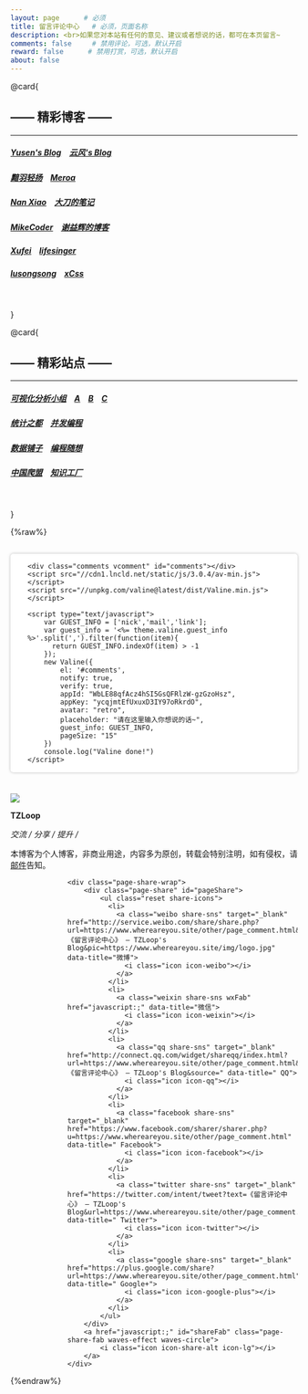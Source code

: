 ```yaml
---
layout: page      # 必须
title: 留言评论中心   # 必须，页面名称
description: <br>如果您对本站有任何的意见、建议或者想说的话，都可在本页留言~      # 页面二级标题，描述性文字
comments: false     # 禁用评论，可选，默认开启
reward: false      # 禁用打赏，可选，默认开启
about: false
---
```


<style type="text/css"> 
.page-content{
	border-bottom:0px !important;
	border-bottom-width:0px !important;
	}
</style>



<!--

@card{




#### — 安装应用以便随时追踪最新内容 —
 
----------
<center><img src="http://ozmhkse3b.bkt.clouddn.com/app.png" style="max-height:150px;max-width:150px;"/></center>
<center>请使用手机浏览器扫一扫下载安装
JUST FOR ANDROID </center>



}

-->

@card{

## —— 精彩博客 ——

----------

##### [Yusen's Blog](https://www.imys.net/)&emsp;[云风's Blog](https://blog.codingnow.com/)
##### [黯羽轻扬](http://www.ayqy.net/blog/)&emsp;[Meroa](http://meroa.com/)
##### [Nan Xiao](http://r2s.name/)&emsp;[大刀的笔记](http://book.douban.com/people/4139160/annotation/)
##### [MikeCoder](https://mikecoder.github.io/oj-code/tags/Brainteaser/)&emsp;[谢益辉的博客](http://yihui.name/cn/)
##### [Xufei](https://github.com/xufei/blog/issues/6)&emsp;[lifesinger](https://github.com/lifesinger/blog/issues/184)
##### [lusongsong](http://daohang.lusongsong.com/)&emsp;[xCss](http://ioliu.cn)
<br>

}

@card{

## —— 精彩站点 ——

----------
##### [可视化分析小组](http://vis.pku.edu.cn/blog/)&emsp;[A](https://segmentfault.com/a/1190000004703040)&emsp;[B](https://www.cnblogs.com/nzbin/p/5860219.html)&emsp;[C](https://www.cnblogs.com/luozhihao/p/5579786.html)
##### [统计之都](http://cos.name/)&emsp;[并发编程](http://ifeve.com)
##### [数据铺子](http://site.douban.com/182577/room/2177971/)&emsp;[编程随想](http://program-think.blogspot.com/)
##### [中国爬盟](http://cnpameng.com/)&emsp;[知识工厂](http://kw.fudan.edu.cn/)

<br>

}
 
{%raw%} 
<section class="comments" id="comments"  style="margin-top:30px;padding:1px 30px 1px 30px;background-color:rgba(255,255,255,1);box-shadow: 0px 0px 5px #bbbbbb;border-radius: 5px;border-left-width: 10px;margin-left: 0px;margin-right: 0px;">
 
 
 
    <div class="comments vcomment" id="comments"></div>
    <script src="//cdn1.lncld.net/static/js/3.0.4/av-min.js"></script>
    <script src="//unpkg.com/valine@latest/dist/Valine.min.js"></script>
   
    <script type="text/javascript">
        var GUEST_INFO = ['nick','mail','link'];
        var guest_info = '<%= theme.valine.guest_info %>'.split(',').filter(function(item){
          return GUEST_INFO.indexOf(item) > -1
        });
        new Valine({
            el: '#comments',
            notify: true,
            verify: true,
            appId: "WbLE88qfAcz4hSI5GsQFRlzW-gzGzoHsz",
            appKey: "ycqjmtEfUxuxD3IY97oRkrdO",
            avatar: "retro",
            placeholder: "请在这里输入你想说的话~",
            guest_info: GUEST_INFO,
            pageSize: "15"
        })
		console.log("Valine done!")
    </script>
  
</section>

<br/>

 

        
<div class="card page-about-me flex-row" style="margin-top:20px;">
	<a href="/other/page_about.html" class="avatar waves-effect waves-circle waves-light"><img src="/img/logo.jpg"></a>
	<div class="content flex-col">
		<p><strong>TZLoop</strong></p>
		<p><em>交流 / 分享 / 提升 /</em></p>
		<p>本博客为个人博客，非商业用途，内容多为原创，转载会特别注明，如有侵权，请<a href="tianzonglin@qq.com" value="">邮件</a>告知。<br><span style="display:block;width:100px;height:30px;float:left;line-height:50px;"></span></p>
	</div>

            
	<div class="page-share-wrap">
		<div class="page-share" id="pageShare">
			<ul class="reset share-icons">
			  <li>
				<a class="weibo share-sns" target="_blank" href="http://service.weibo.com/share/share.php?url=https://www.whereareyou.site/other/page_comment.html&title=《留言评论中心》 — TZLoop's Blog&pic=https://www.whereareyou.site/img/logo.jpg" data-title="微博">
				  <i class="icon icon-weibo"></i>
				</a>
			  </li>
			  <li>
				<a class="weixin share-sns wxFab" href="javascript:;" data-title="微信">
				  <i class="icon icon-weixin"></i>
				</a>
			  </li>
			  <li>
				<a class="qq share-sns" target="_blank" href="http://connect.qq.com/widget/shareqq/index.html?url=https://www.whereareyou.site/other/page_comment.html&title=《留言评论中心》 — TZLoop's Blog&source=" data-title=" QQ">
				  <i class="icon icon-qq"></i>
				</a>
			  </li>
			  <li>
				<a class="facebook share-sns" target="_blank" href="https://www.facebook.com/sharer/sharer.php?u=https://www.whereareyou.site/other/page_comment.html" data-title=" Facebook">
				  <i class="icon icon-facebook"></i>
				</a>
			  </li>
			  <li>
				<a class="twitter share-sns" target="_blank" href="https://twitter.com/intent/tweet?text=《留言评论中心》 — TZLoop's Blog&url=https://www.whereareyou.site/other/page_comment.html&via=https://www.whereareyou.site" data-title=" Twitter">
				  <i class="icon icon-twitter"></i>
				</a>
			  </li>
			  <li>
				<a class="google share-sns" target="_blank" href="https://plus.google.com/share?url=https://www.whereareyou.site/other/page_comment.html" data-title=" Google+">
				  <i class="icon icon-google-plus"></i>
				</a>
			  </li>
			</ul>
		</div>
		<a href="javascript:;" id="shareFab" class="page-share-fab waves-effect waves-circle">
			<i class="icon icon-share-alt icon-lg"></i>
		</a>
	</div>



</div>




{%endraw%}

